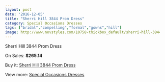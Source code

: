 ```yaml
---
layout: post
date: '2016-12-05'
title: "Sherri Hill 3844 Prom Dress"
category: Special Occasions Dresses
tags: ["bridal","compelling","formal","gowns","hill"]
image: http://www.novstyles.com/10758-thickbox_default/sherri-hill-3844-prom-dress.jpg
---
```

Sherri Hill 3844 Prom Dress

On Sales: **$265.14**
<a href="https://www.novstyles.com/en/special-occasions-dresses/7792-sherri-hill-3844-prom-dress.html"><amp-img layout="responsive" width="600" height="600" src="//www.novstyles.com/10758-thickbox_default/sherri-hill-3844-prom-dress.jpg" alt="Sherri Hill 3844 Prom Dress 0" /></a>

Buy it: [Sherri Hill 3844 Prom Dress](https://www.novstyles.com/en/special-occasions-dresses/7792-sherri-hill-3844-prom-dress.html "Sherri Hill 3844 Prom Dress")

View more: [Special Occasions Dresses](https://www.novstyles.com/en/51-special-occasions-dresses "Special Occasions Dresses")